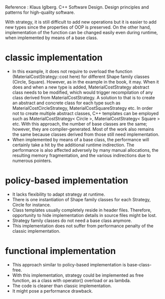 Reference : Klaus Iglberg. C++ Software Design. Design principles and patterns for high-quality software.

With strategy, it is still difficult to add new operations but it is easier to add new types since the properties of OOP is preserved. On the other hand, implementation of the function can be changed easily even during runtime, when implemented by means of a base class.
# classic implementation
* In this example, it does not require to overload the function (MaterialCostStrategy::cost here) for different Shape family classes (Circle, Square). However, as in the example in the book, it may. When it does and when a new type is added, MaterialCostStrategy abstract class needs to be modified, which would trigger recompilation of any class derived from MaterialCostStrategy. A solution to that is to create an abstract and concrete class for each type such as MaterialCostCircleStrategy, MaterialCostSquareStrategy etc. In order not to create multiple abstract classes, C++ templates can be employed such as MaterialCostStrategy< Circle >, MaterialCostStrategy< Square > etc. With this approach, the number of base classes are the same; however, they are compiler-generated. Most of the work also remains the same because classes derived from those still need implementation.
* When implemented by means of a base class, the performance will certainly take a hit by the additional runtime indirection. The performance is also affected adversely by many manual allocations, the resulting memory fragmentation, and the various indirections due to numerous pointers.
# policy-based implementation
* It lacks flexibility to adapt strategy at runtime.
* There is one instantiation of Shape family classes for each Strategy, Circle<SteelCostStrategy> for instance.
* Class templates usually completely reside in header files. Therefore, opportunity to hide implementation details in source files might be lost.
* Strategy family classes do not need a base class anymore.
* This implementation does not suffer from performance penalty of the classic implementation. 
# functional implementation
* This approach similar to policy-based implementation is base-class-free.
* With this implementation, strategy could be implemented as free function, as a class with operator() overload or as lambda.
* The code is cleaner than classic implementation.
* It might pose a performance drawback.
